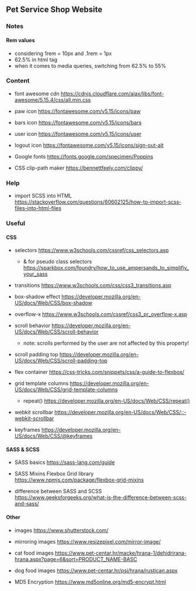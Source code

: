 ## Pet Service Shop Website




### Notes
#### Rem values
- considering 1rem = 10px and .1rem = 1px
- 62.5% in html tag
- when it comes to media queries, switching from 62.5% to 55%

### Content
- font awesome cdn https://cdnjs.cloudflare.com/ajax/libs/font-awesome/5.15.4/css/all.min.css

- paw icon https://fontawesome.com/v5.15/icons/paw
- bars icon https://fontawesome.com/v5.15/icons/bars
- user icon https://fontawesome.com/v5.15/icons/user
- logout icon https://fontawesome.com/v5.15/icons/sign-out-alt

- Google fonts https://fonts.google.com/specimen/Poppins

- CSS clip-path maker https://bennettfeely.com/clippy/

### Help
- import SCSS into HTML https://stackoverflow.com/questions/60602125/how-to-import-scss-files-into-html-files

### Useful
#### CSS
- selectors https://www.w3schools.com/cssref/css_selectors.asp
    - & for pseudo class selectors https://sparkbox.com/foundry/how_to_use_ampersands_to_simplifiy_your_sass

- transitions https://www.w3schools.com/css/css3_transitions.asp

- box-shadow effect https://developer.mozilla.org/en-US/docs/Web/CSS/box-shadow

- overflow-x https://www.w3schools.com/cssref/css3_pr_overflow-x.asp

- scroll behavior https://developer.mozilla.org/en-US/docs/Web/CSS/scroll-behavior
    - note: scrolls performed by the user are not affected by this property!

- scroll padding top https://developer.mozilla.org/en-US/docs/Web/CSS/scroll-padding-top

- flex container https://css-tricks.com/snippets/css/a-guide-to-flexbox/

- grid template columns https://developer.mozilla.org/en-US/docs/Web/CSS/grid-template-columns
    - repeat() https://developer.mozilla.org/en-US/docs/Web/CSS/repeat()

- webkit scrollbar https://developer.mozilla.org/en-US/docs/Web/CSS/::-webkit-scrollbar

- keyframes https://developer.mozilla.org/en-US/docs/Web/CSS/@keyframes

#### SASS & SCSS
- SASS basics https://sass-lang.com/guide
- SASS Mixins Flexbox Grid library https://www.npmjs.com/package/flexbox-grid-mixins

- difference between SASS and SCSS https://www.geeksforgeeks.org/what-is-the-difference-between-scss-and-sass/

#### Other
- images https://www.shutterstock.com/
- mirroring images https://www.resizepixel.com/mirror-image/
- cat food images https://www.pet-centar.hr/macke/hrana-1/dehidrirana-hrana.aspx?page=6&sort=PRODUCT_NAME-BASC
- dog food images https://www.pet-centar.hr/psi/hrana/rustican.aspx

- MD5 Encryption https://www.md5online.org/md5-encrypt.html
